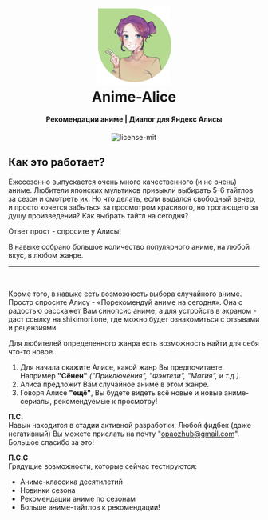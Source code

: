 <h1 align="center">
  <a href="https://dialogs.yandex.ru/store/skills/todo"><img src="/documentation/assets/avatar.png" width="150"/></a>
  <br>
  Anime-Alice
</h1>

<h4 align="center">Рекомендации аниме | Диалог для Яндекс Алисы</h4>
<p align="center">
<img src="https://badgen.net/badge/license/MIT/blue" alt="license-mit" data-canonical-src="https://badgen.net/badge/license/MIT/blue" style="max-width:100%;">
</p>

<h2>Как это работает?</h2>
Ежесезонно выпускается очень много качественного (и не очень) аниме. Любители японских мультиков привыкли выбирать 5-6 тайтлов за сезон и смотреть их. Но что делать, если выдался свободный вечер, и просто хочется забыться за просмотром красивого, но трогающего за душу произведения? Как выбрать тайтл на сегодня?

Ответ прост - спросите у Алисы!

В навыке собрано большое количество популярного аниме, на любой вкус, в любом жанре.

<hr><br>

Кроме того, в навыке есть возможность выбора случайного аниме. Просто спросите Алису - «Порекомендуй аниме на сегодня». Она с радостью расскажет Вам синопсис аниме, а для устройств в экраном - даст ссылку на shikimori.one, где можно будет ознакомиться с отзывами и рецензиями.

Для любителей определенного жанра есть возможность найти для себя что-то новое. 
1. Для начала скажите Алисе, какой жанр Вы предпочитаете. Например **"Сёнен"** _("Приключения", "Фэнтези", "Магия", и т.д.)_.
2. Алиса предложит Вам случайное аниме в этом жанре.
3. Говоря Алисе **"ещё"**, Вы будете видеть всё новые и новые аниме-сериалы, рекомендуемые к просмотру!


<b>П.С.</b><br>
Навык находится в стадии активной разработки. Любой фидбек (даже негативный) Вы можете прислать на почту "opaozhub@gmail.com". Большое спасибо за это!

<b>П.С.С</b><br>
Грядущие возможности, которые сейчас тестируются:
- Аниме-классика десятилетий
- Новинки сезона
- Рекомендации аниме по сезонам
- Больше аниме-тайтлов к рекомендации!
